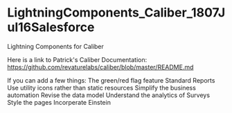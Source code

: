 # LightningComponents_Caliber_1807Jul16Salesforce
Lightning Components for Caliber

Here is a link to Patrick's Caliber Documentation: <https://github.com/revaturelabs/caliber/blob/master/README.md>

If you can add a few things:
  The green/red flag feature
  Standard Reports
  Use utility icons rather than static resources
  Simplify the business automation
  Revise the data model
  Understand the analytics of Surveys
  Style the pages
  Incorperate Einstein 

